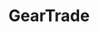 ---
title: GearTrade
crosslinks:
- Ultralight
- CampingGear
- ULgeartrade
- CampingandHiking
- Mountaineering
- AustinClassifieds
- Hammocks
- ultralight_jerk
- AVexchange
---